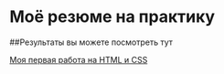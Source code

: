 # Моё резюме на практику

##Результаты вы можете посмотреть тут

[Моя первая работа на HTML и CSS](https://gumirus.github.io/resume2/)
